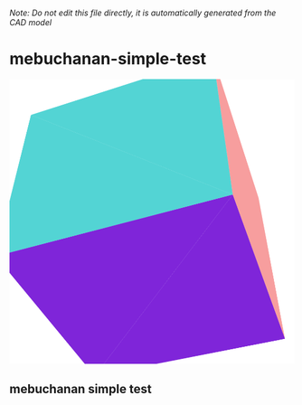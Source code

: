 ###### Note: Do not edit this file directly, it is automatically generated from the CAD model

# mebuchanan-simple-test

![](/project.svg)

## mebuchanan simple test


